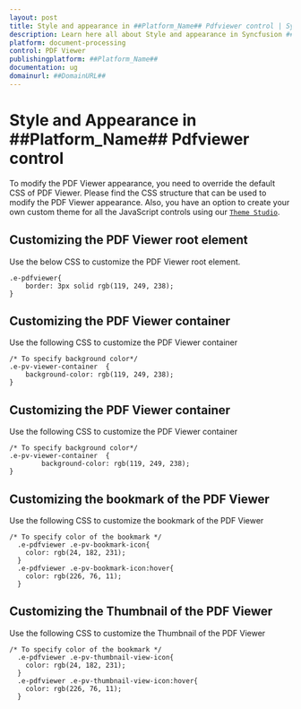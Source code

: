 ```yaml
---
layout: post
title: Style and appearance in ##Platform_Name## Pdfviewer control | Syncfusion
description: Learn here all about Style and appearance in Syncfusion ##Platform_Name## Pdfviewer control of Syncfusion Essential JS 2 and more.
platform: document-processing
control: PDF Viewer
publishingplatform: ##Platform_Name##
documentation: ug
domainurl: ##DomainURL##
---
```


# Style and Appearance in ##Platform_Name## Pdfviewer control

To modify the PDF Viewer appearance, you need to override the default CSS of PDF Viewer. Please find the CSS structure that can be used to modify the PDF Viewer appearance. Also, you have an option to create your own custom theme for all the JavaScript controls using our [`Theme Studio`](https://ej2.syncfusion.com/themestudio/?theme=material).

## Customizing the PDF Viewer root element

Use the below CSS to customize the PDF Viewer root element.

```
.e-pdfviewer{
    border: 3px solid rgb(119, 249, 238);
}
```
## Customizing the PDF Viewer container

Use the following CSS to customize the PDF Viewer container

```
/* To specify background color*/
.e-pv-viewer-container  {
    background-color: rgb(119, 249, 238);
}
```
## Customizing the PDF Viewer container

Use the following CSS to customize the PDF Viewer container

```
/* To specify background color*/
.e-pv-viewer-container  {
        background-color: rgb(119, 249, 238);
}
```

## Customizing the bookmark of the PDF Viewer

Use the following CSS to customize the bookmark of the PDF Viewer

```
/* To specify color of the bookmark */
  .e-pdfviewer .e-pv-bookmark-icon{
    color: rgb(24, 182, 231);
  }
  .e-pdfviewer .e-pv-bookmark-icon:hover{
    color: rgb(226, 76, 11);
  }

```
## Customizing the Thumbnail of the PDF Viewer

Use the following CSS to customize the Thumbnail of the PDF Viewer

```
/* To specify color of the bookmark */
  .e-pdfviewer .e-pv-thumbnail-view-icon{
    color: rgb(24, 182, 231);
  }
  .e-pdfviewer .e-pv-thumbnail-view-icon:hover{
    color: rgb(226, 76, 11);
  }

```